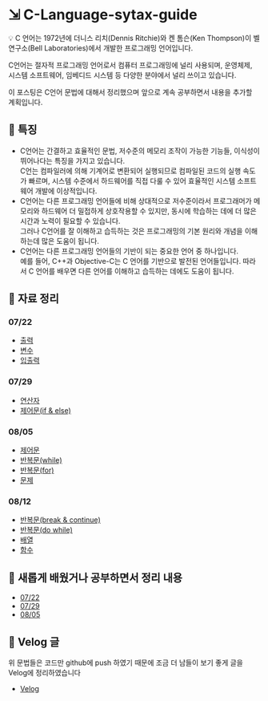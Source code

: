 # ⇲ C-Language-sytax-guide

<aside>
💡 C 언어는 1972년에 더니스 리치(Dennis Ritchie)와 켄 톰슨(Ken Thompson)이 벨 연구소(Bell Laboratories)에서 개발한 프로그래밍 언어입니다.
</aside>

C언어는 절자적 프로그래밍 언어로서 컴퓨터 프로그래밍에 널리 사용되며, 운영체제, 시스템 소프트웨어, 임베디드 시스템 등 다양한 분야에서 널리 쓰이고 있습니다.

이 포스팅은 C언어 문법에 대해서 정리했으며 앞으로 계속 공부하면서 내용을 추가할 계획입니다.

## 🤔 특징

- C언어는 간결하고 효율적인 문법, 저수준의 메모리 조작이 가능한 기능들, 이식성이 뛰어나다는 특징을 가지고 있습니다.  
  C언는 컴파일러에 의해 기계어로 변환되어 실행되므로 컴파일된 코드의 실행 속도가 빠르며, 시스템 수준에서 하드웨어를 직접 다룰 수 있어 효율적인 시스템 소프트웨어 개발에 이상적입니다.
- C언어는 다른 프로그래밍 언어들에 비해 상대적으로 저수준이라서 프로그래머가 메모리와 하드웨어 더 밀접하게 상호작용할 수 있지만, 동시에 학습하는 데에 더 많은 시간과 노력이 필요할 수 있습니다.  
  그러나 C언어를 잘 이해하고 습득하는 것은 프로그래밍의 기본 원리와 개념을 이해하는데 많은 도움이 됩니다.
- C언어는 다른 프로그래밍 언어들의 기반이 되는 중요한 언어 중 하나입니다.  
  예를 들어, C++과 Objective-C는 C 언어를 기반으로 발전된 언어들입니다. 따라서 C 언어를 배우면 다른 언어를 이해하고 습득하는 데에도 도움이 됩니다.

## 📝 자료 정리

### 07/22

- <a href="https://github.com/ohyuchan123/C-Language-sytax-guide/blob/master/07-22/%EC%B6%9C%EB%A0%A5.c">출력</a>
- <a href="https://github.com/ohyuchan123/C-Language-sytax-guide/blob/master/07-22/%EB%B3%80%EC%88%98.c">변수</a>
- <a href="https://github.com/ohyuchan123/C-Language-sytax-guide/blob/master/07-22/%EC%9E%85%EC%B6%9C%EB%A0%A5.c">입출력</a>

### 07/29

- <a href="https://github.com/ohyuchan123/C-Language-sytax-guide/blob/master/07-29/%EC%97%B0%EC%82%B0%EC%9E%90.c">연산자</a>
- <a href="https://github.com/ohyuchan123/C-Language-sytax-guide/blob/master/07-29/%EC%A0%9C%EC%96%B4%EB%AC%B8.c">제어문(if & else)</a>

### 08/05

- <a href="https://github.com/ohyuchan123/C-Language-sytax-guide/blob/master/08-05/%EC%A0%9C%EC%96%B4%EB%AC%B8.c">제어문</a>
- <a href="https://github.com/ohyuchan123/C-Language-sytax-guide/blob/master/08-05/%EB%B0%98%EB%B3%B5%EB%AC%B8(while).c">반복문(while)</a>
- <a href="https://github.com/ohyuchan123/C-Language-sytax-guide/blob/master/08-05/%EB%B0%98%EB%B3%B5%EB%AC%B8(for).c">반복문(for)</a>
- <a href="">문제</a>

### 08/12

- <a href="https://github.com/ohyuchan123/C-Language-sytax-guide/blob/master/08-12/break_continue.c">반복문(break & continue)</a>
- <a href="https://github.com/ohyuchan123/C-Language-sytax-guide/blob/master/08-12/do_while.c">반복문(do while)</a>
- <a href="https://github.com/ohyuchan123/C-Language-sytax-guide/blob/master/08-12/%EB%B0%B0%EC%97%B4.c">배열</a>
- <a href="https://github.com/ohyuchan123/C-Language-sytax-guide/blob/master/08-12/%ED%95%A8%EC%88%98.c">함수</a>

## 📒 새롭게 배웠거나 공부하면서 정리 내용

- <a href="https://github.com/ohyuchan123/C-Language-sytax-guide/blob/master/07-22/What%20I%20learned%20while%20studying.md#include%EC%99%80-%ED%97%A4%EB%8D%94%ED%8C%8C%EC%9D%BC">07/22</a>
- <a href="https://github.com/ohyuchan123/C-Language-sytax-guide/blob/master/07-29/What%20I%20learned%20while%20studying.md">07/29</a>
- <a href="https://github.com/ohyuchan123/C-Language-sytax-guide/blob/master/08-05/What%20I%20learned%20while%20studying.md#what-i-learned-while-studying">08/05</a>

## 📝 Velog 글

위 문법들은 코드만 github에 push 하였기 때문에 조금 더 남들이 보기 좋게 글을  
Velog에 정리하였습니다

- <a href="https://velog.io/@ohyuchan123/series/C-Grammer">Velog</a>
